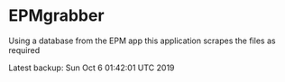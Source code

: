 # EPMgrabber
Using a database from the EPM app this application scrapes the files as required


Latest backup: Sun Oct 6 01:42:01 UTC 2019
